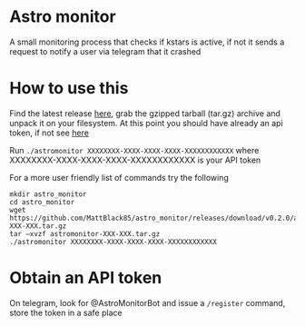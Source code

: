 # Astro monitor
A small monitoring process that checks if kstars is active, if not it sends a request to notify a user via telegram that it crashed

# How to use this
Find the latest release [here](https://github.com/MattBlack85/astro_monitor/releases), grab the gzipped tarball (tar.gz) archive and unpack it on your filesystem.
At this point you should have already an api token, if not see [here](#obtain-an-api-token)

Run `./astromonitor XXXXXXXX-XXXX-XXXX-XXXX-XXXXXXXXXXXX` where XXXXXXXX-XXXX-XXXX-XXXX-XXXXXXXXXXXX is your API token


For a more user friendly list of commands try the following
```
mkdir astro_monitor
cd astro_monitor
wget https://github.com/MattBlack85/astro_monitor/releases/download/v0.2.0/astromonitor-XXX-XXX.tar.gz
tar –xvzf astromonitor-XXX-XXX.tar.gz
./astromonitor XXXXXXXX-XXXX-XXXX-XXXX-XXXXXXXXXXXX
```

# Obtain an API token
On telegram, look for @AstroMonitorBot and issue a `/register` command, store the token in a safe place
